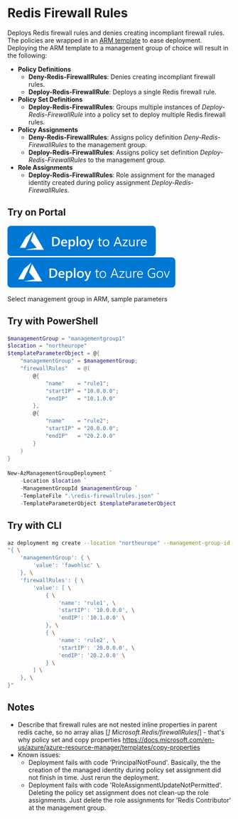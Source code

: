 # Redis Firewall Rules

Deploys Redis firewall rules and denies creating incompliant firewall rules. The policies are wrapped in an [ARM template](redis-firewallrules.json) to ease deployment. Deploying the ARM template to a management group of choice will result in the following:
- **Policy Definitions**
  - **Deny-Redis-FirewallRules**: Denies creating incompliant firewall rules.
  - **Deploy-Redis-FirewallRule**: Deploys a single Redis firewall rule.
- **Policy Set Definitions**
  - **Deploy-Redis-FirewallRules**: Groups multiple instances of _Deploy-Redis-FirewallRule_ into a policy set to deploy multiple Redis firewall rules.
- **Policy Assignments**
  - **Deny-Redis-FirewallRules**: Assigns policy definition _Deny-Redis-FirewallRules_ to the management group.
  - **Deploy-Redis-FirewallRules**: Assigns policy set definition _Deploy-Redis-FirewallRules_ to the management group.
- **Role Assignments**
   - **Deploy-Redis-FirewallRules**: Role assignment for the managed identity created during policy assignment _Deploy-Redis-FirewallRules_.

## Try on Portal

[![Deploy To Azure](https://raw.githubusercontent.com/fawohlsc/azure-policy-samples/main/images/deploytoazure.svg?sanitize=true)](https://portal.azure.com/#create/Microsoft.Template/uri/https%3A%2F%2Fraw.githubusercontent.com%2Ffawohlsc%2Fazure-policy-samples%2Fmain%2Fredis-firewallrules%2Fazuredeploy.json)
[![Deploy To Azure US Gov](https://raw.githubusercontent.com/fawohlsc/azure-policy-samples/main/images/deploytoazuregov.svg?sanitize=true)](https://portal.azure.us/#create/Microsoft.Template/uri/https%3A%2F%2Fraw.githubusercontent.com%2Ffawohlsc%2Fazure-policy-samples%2Fmain%2Fredis-firewallrules%2Fazuredeploy.json)

Select management group in ARM, sample parameters

## Try with PowerShell

```powershell
$managementGroup = "managementgroup1"
$location = "northeurope"
$templateParameterObject = @{
    "managementGroup" = $managementGroup;
    "firewallRules"   = @(
        @{
            "name"    = "rule1";
            "startIP" = "10.0.0.0";
            "endIP"   = "10.1.0.0"
        },
        @{
            "name"    = "rule2";
            "startIP" = "20.0.0.0";
            "endIP"   = "20.2.0.0"
        }
    )
}

New-AzManagementGroupDeployment `
    -Location $location `
    -ManagementGroupId $managementGroup `
    -TemplateFile ".\redis-firewallrules.json" `
    -TemplateParameterObject $templateParameterObject
```

## Try with CLI

```sh
az deployment mg create --location "northeurope" --management-group-id "fawohlsc" --template-file "./redis-firewallrules.json" --parameters \
"{ \
    'managementGroup': { \
        'value': 'fawohlsc' \
    }, \
    'firewallRules': { \
        'value': [ \
            { \
                'name': 'rule1', \
                'startIP': '10.0.0.0', \
                'endIP': '10.1.0.0' \
            }, \
            { \
                'name': 'rule2', \
                'startIP': '20.0.0.0', \
                'endIP': '20.2.0.0' \
            } \
        ] \
    }, \
}"
```

## Notes
- Describe that firewall rules are not nested inline properties in parent redis cache, so no array alias [*] Microsoft.Redis/firewallRules[*] - that's why policy set and copy properties https://docs.microsoft.com/en-us/azure/azure-resource-manager/templates/copy-properties
- Known issues: 
   - Deployment fails with code 'PrincipalNotFound'. Basically, the the creation of the managed identity during policy set assignment did not finish in time. Just rerun the deployment.
   - Deployment fails with code 'RoleAssignmentUpdateNotPermitted'. Deleting the policy set assignment does not clean-up the role assignments. Just delete the role assignments for 'Redis Contributor' at the management group.
